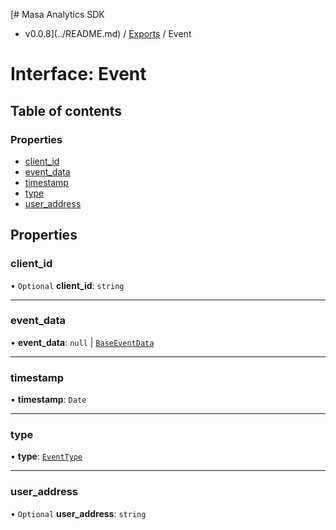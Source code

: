 [# Masa Analytics SDK
 - v0.0.8](../README.md) / [Exports](../modules.md) / Event

# Interface: Event

## Table of contents

### Properties

- [client\_id](Event.md#client_id)
- [event\_data](Event.md#event_data)
- [timestamp](Event.md#timestamp)
- [type](Event.md#type)
- [user\_address](Event.md#user_address)

## Properties

### client\_id

• `Optional` **client\_id**: `string`

___

### event\_data

• **event\_data**: ``null`` \| [`BaseEventData`](BaseEventData.md)

___

### timestamp

• **timestamp**: `Date`

___

### type

• **type**: [`EventType`](../modules.md#eventtype)

___

### user\_address

• `Optional` **user\_address**: `string`
